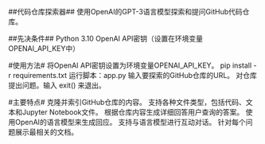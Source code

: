 ##代码仓库探索器##
使用OpenAI的GPT-3语言模型探索和提问GitHub代码仓库。

##先决条件##
Python 3.10
OpenAI API密钥（设置在环境变量OPENAI_API_KEY中）


#使用方法#
将OpenAI API密钥设置为环境变量OPENAI_API_KEY。
pip install -r requirements.txt
运行脚本：app.py
输入要探索的GitHub仓库的URL。
对仓库提出问题。输入 exit() 来退出。


#主要特点#
克隆并索引GitHub仓库的内容。
支持各种文件类型，包括代码、文本和Jupyter Notebook文件。
根据仓库内容生成详细回答用户查询的答案。
使用OpenAI的语言模型来生成回应。
支持与语言模型进行互动对话。
针对每个问题展示最相关的文档。
